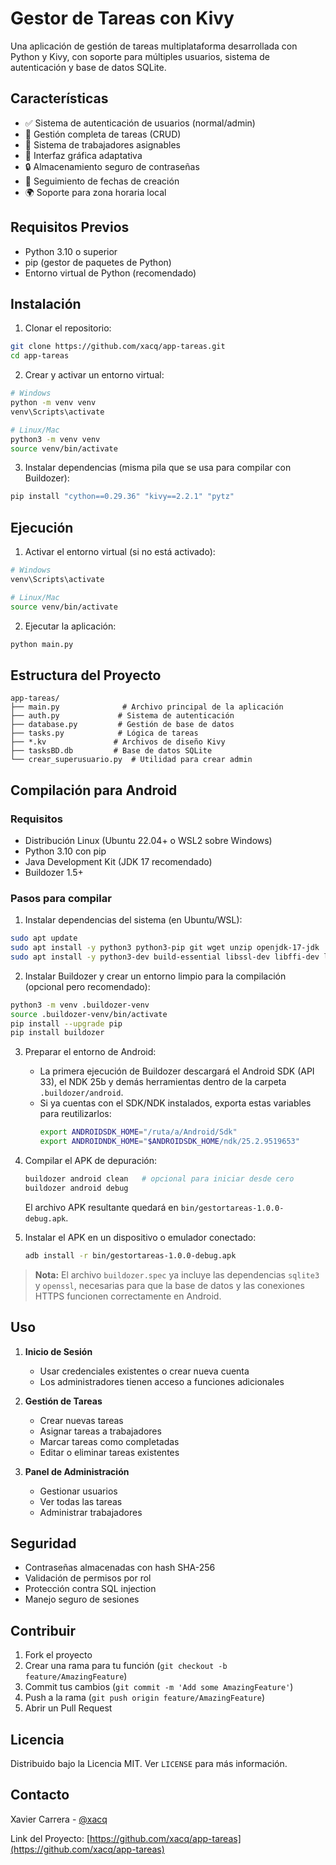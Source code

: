 # Gestor de Tareas con Kivy

Una aplicación de gestión de tareas multiplataforma desarrollada con Python y Kivy, con soporte para múltiples usuarios, sistema de autenticación y base de datos SQLite.

## Características

- ✅ Sistema de autenticación de usuarios (normal/admin)
- 📝 Gestión completa de tareas (CRUD)
- 👥 Sistema de trabajadores asignables
- 📱 Interfaz gráfica adaptativa
- 🔒 Almacenamiento seguro de contraseñas
- 📅 Seguimiento de fechas de creación
- 🌍 Soporte para zona horaria local

## Requisitos Previos

- Python 3.10 o superior
- pip (gestor de paquetes de Python)
- Entorno virtual de Python (recomendado)

## Instalación

1. Clonar el repositorio:
```bash
git clone https://github.com/xacq/app-tareas.git
cd app-tareas
```

2. Crear y activar un entorno virtual:
```bash
# Windows
python -m venv venv
venv\Scripts\activate

# Linux/Mac
python3 -m venv venv
source venv/bin/activate
```

3. Instalar dependencias (misma pila que se usa para compilar con Buildozer):
```bash
pip install "cython==0.29.36" "kivy==2.2.1" "pytz"
```

## Ejecución

1. Activar el entorno virtual (si no está activado):
```bash
# Windows
venv\Scripts\activate

# Linux/Mac
source venv/bin/activate
```

2. Ejecutar la aplicación:
```bash
python main.py
```

## Estructura del Proyecto

```
app-tareas/
├── main.py              # Archivo principal de la aplicación
├── auth.py             # Sistema de autenticación
├── database.py         # Gestión de base de datos
├── tasks.py            # Lógica de tareas
├── *.kv               # Archivos de diseño Kivy
├── tasksBD.db         # Base de datos SQLite
└── crear_superusuario.py  # Utilidad para crear admin
```

## Compilación para Android

### Requisitos

- Distribución Linux (Ubuntu 22.04+ o WSL2 sobre Windows)
- Python 3.10 con pip
- Java Development Kit (JDK 17 recomendado)
- Buildozer 1.5+

### Pasos para compilar

1. Instalar dependencias del sistema (en Ubuntu/WSL):
```bash
sudo apt update
sudo apt install -y python3 python3-pip git wget unzip openjdk-17-jdk
sudo apt install -y python3-dev build-essential libssl-dev libffi-dev libltdl-dev libtool pkg-config zlib1g-dev cmake
```

2. Instalar Buildozer y crear un entorno limpio para la compilación (opcional pero recomendado):
```bash
python3 -m venv .buildozer-venv
source .buildozer-venv/bin/activate
pip install --upgrade pip
pip install buildozer
```

3. Preparar el entorno de Android:
   - La primera ejecución de Buildozer descargará el Android SDK (API 33), el NDK 25b y demás herramientas dentro de la carpeta `.buildozer/android`.
   - Si ya cuentas con el SDK/NDK instalados, exporta estas variables para reutilizarlos:
     ```bash
     export ANDROIDSDK_HOME="/ruta/a/Android/Sdk"
     export ANDROIDNDK_HOME="$ANDROIDSDK_HOME/ndk/25.2.9519653"
     ```

4. Compilar el APK de depuración:

   ```bash
   buildozer android clean   # opcional para iniciar desde cero
   buildozer android debug
   ```

   El archivo APK resultante quedará en `bin/gestortareas-1.0.0-debug.apk`.

5. Instalar el APK en un dispositivo o emulador conectado:

   ```bash
   adb install -r bin/gestortareas-1.0.0-debug.apk
   ```

> **Nota:** El archivo `buildozer.spec` ya incluye las dependencias `sqlite3` y `openssl`, necesarias para que la base de datos y las conexiones HTTPS funcionen correctamente en Android.

## Uso

1. **Inicio de Sesión**
   - Usar credenciales existentes o crear nueva cuenta
   - Los administradores tienen acceso a funciones adicionales

2. **Gestión de Tareas**
   - Crear nuevas tareas
   - Asignar tareas a trabajadores
   - Marcar tareas como completadas
   - Editar o eliminar tareas existentes

3. **Panel de Administración**
   - Gestionar usuarios
   - Ver todas las tareas
   - Administrar trabajadores

## Seguridad

- Contraseñas almacenadas con hash SHA-256
- Validación de permisos por rol
- Protección contra SQL injection
- Manejo seguro de sesiones

## Contribuir

1. Fork el proyecto
2. Crear una rama para tu función (`git checkout -b feature/AmazingFeature`)
3. Commit tus cambios (`git commit -m 'Add some AmazingFeature'`)
4. Push a la rama (`git push origin feature/AmazingFeature`)
5. Abrir un Pull Request

## Licencia

Distribuido bajo la Licencia MIT. Ver `LICENSE` para más información.

## Contacto

Xavier Carrera - [@xacq](https://github.com/xacq)

Link del Proyecto: [https://github.com/xacq/app-tareas](https://github.com/xacq/app-tareas)
